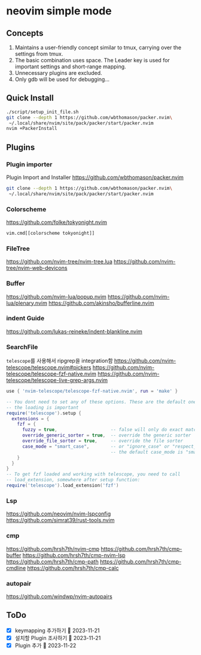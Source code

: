 # neovim simple mode

## Concepts
1. Maintains a user-friendly concept similar to tmux, carrying over the settings from tmux.
2. The basic combination uses space. The Leader key is used for important settings and short-range mapping.
3. Unnecessary plugins are excluded.
4. Only gdb will be used for debugging…

## Quick Install
```sh
./script/setup_init_file.sh
git clone --depth 1 https://github.com/wbthomason/packer.nvim\
 ~/.local/share/nvim/site/pack/packer/start/packer.nvim
nvim +PackerInstall
```

## Plugins

### Plugin importer
Plugin Import and Installer
https://github.com/wbthomason/packer.nvim

```sh
git clone --depth 1 https://github.com/wbthomason/packer.nvim\
 ~/.local/share/nvim/site/pack/packer/start/packer.nvim
```

### Colorscheme
https://github.com/folke/tokyonight.nvim
```sh
vim.cmd[[colorscheme tokyonight]]
```

### FileTree
https://github.com/nvim-tree/nvim-tree.lua
https://github.com/nvim-tree/nvim-web-devicons

### Buffer
https://github.com/nvim-lua/popup.nvim
https://github.com/nvim-lua/plenary.nvim
https://github.com/akinsho/bufferline.nvim

### indent Guide
https://github.com/lukas-reineke/indent-blankline.nvim

### SearchFile
`telescope`를 사용해서 ripgrep을 integration함
https://github.com/nvim-telescope/telescope.nvim#pickers
https://github.com/nvim-telescope/telescope-fzf-native.nvim
https://github.com/nvim-telescope/telescope-live-grep-args.nvim

```lua
use { 'nvim-telescope/telescope-fzf-native.nvim', run = 'make' }

-- You dont need to set any of these options. These are the default ones. Only
-- the loading is important
require('telescope').setup {
  extensions = {
    fzf = {
      fuzzy = true,                    -- false will only do exact matching
      override_generic_sorter = true,  -- override the generic sorter
      override_file_sorter = true,     -- override the file sorter
      case_mode = "smart_case",        -- or "ignore_case" or "respect_case"
                                       -- the default case_mode is "smart_case"
    }
  }
}
-- To get fzf loaded and working with telescope, you need to call
-- load_extension, somewhere after setup function:
require('telescope').load_extension('fzf')
```

### Lsp
https://github.com/neovim/nvim-lspconfig
https://github.com/simrat39/rust-tools.nvim

### cmp
https://github.com/hrsh7th/nvim-cmp
https://github.com/hrsh7th/cmp-buffer
https://github.com/hrsh7th/cmp-nvim-lsp
https://github.com/hrsh7th/cmp-path
https://github.com/hrsh7th/cmp-cmdline
https://github.com/hrsh7th/cmp-calc

### autopair
https://github.com/windwp/nvim-autopairs

## ToDo
- [x] keymapping 추가하기 📅 2023-11-21 
- [x] 설치할 Plugin 조사하기 📅 2023-11-21 
- [x] Plugin 추가 📅 2023-11-22 
